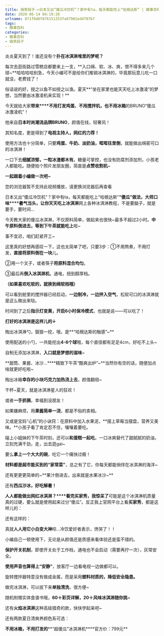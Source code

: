 ```yaml
---
title: 搞笑段子->日本又出“傻瓜冷饮机”？家中有ta，每天都能吃上“哈根达斯” | 糗事百科
date: 2020-06-14 04:19:20
urlname: 071f0d6f876151253fa07901ed4707b7
tags: 
- 糗事百科
categories:
- 糗事百科
- 搞笑段子
---
```

炎炎夏天到了！谁还没有个**扑在冰淇淋堆里的梦呢？**

每次去逛街路过雪糕店都要来上一支，**入口绵、软、冰、爽，恨不得多来几个球~**哈哈哈哈别急，今天小编可不是给你们推销冰淇淋的，毕竟那玩意儿吃一口就没，老费钱了！

俗话说的好，授之以鱼不如授之以渔。夏天**“坐在家里也能天天吃上冰激凌”的梦想，当然要由冰激凌机来实现！**

今天就给大家**带来****不用打发鸡蛋、不用搅拌机，也不用冰箱**的BRUNO“傻瓜冰激凌机”！

他来自**日本时尚潮流品牌BRUNO**，颜值在线，轻奢风！

其知名度，更是得到了**电视主持人，网红的力荐！**

使用方法也十分简单，只要**鸡蛋、牛奶、淡奶油，哐哐往里倒**，就能做出绵密可口的冰淇淋！

一口下去**细腻浓郁，一粒冰渣都木有**。糖量可掌控，也没有防腐剂添加剂，小孩老人都能吃。随便拍个照片发朋友圈，简直是**点赞收割机**~

**一起跟着小编做一次吧~**  

您的浏览器暂不支持此视频播放，请更换浏览器后再查看

日本又出“傻瓜冷饮机”？家中有ta，每天都能吃上“哈根达斯”**“傻瓜”做法，大师口味****暑气当头，让你天天吃上冰淇淋**网上各种冰淇淋教程，不是要脑子，就是要手，要时间...

今天教大家的傻瓜冰淇淋，不仅原料简单，做起来也很快~最多不超过2小时。**中午原料倒进去，等到下午茶就能吃上**啦~

事不宜迟，咱们赶紧开工~

这里真的好想再感叹一下，这也太简单了吧，只要3步：①不用熬煮，不用打发，**直接将原料倒在一块**儿。

②用一个叉子，或者筷子**将原料混合均匀**。

③最后再**倒入冰淇淋机**，通电，扭到醇厚档。

**（如果喜欢吃软的，就换到绵软档哦）**

可以看到舱里的搅拌器已经启动，**一边制冷，一边拌入空气**，松软可口的冰淇淋就是这么做出来哒。

时间到了之后**指示灯变黄，开启6小时保冷模式**，也就是说——可以吃了！

**打好的冰淇淋是这样儿的↓**

掏出冰淇淋勺，狠狠一挖，哦，是**“哈根达斯的触感”~**

使用配送的小勺，一共能挖出**4-6个球**哦，每个直径都有足足4cm，好吃不上头~

自制无添加冰淇淋，**入口就是梦想的滋味**~

**甜筒、果酱、冰沙...****精致下午茶“酷爽出炉”~**当然你有空的话，随便加点啥就更好吃啦~

掏出冰箱**幸存的小块巧克力加热浇上去**，颜值翻倍~

干杯~夏天，就是冰淇淋星人的狂欢！

或者**一手抓俩**，幸福到没朋友！

如果嫌麻烦，用**果酱简单一浇**，都是不俗的卖相。

又或是宝妈“心机”的小诀窍：在原料中加入水果泥，**摆上草莓当摆盘，营养又美味。**小孩子看了肯定忍不住，嚷嚷着要吃。

碰上小姐妹的下午茶时刻，还可以**和蛋糕一起吃**。一口冰爽替代了甜腻腻的奶油，立刻充满干劲，走，出去逛gai~

要么**拿上一个大大的碗**，吃它一个痛快过瘾！

**材料都是超市能买到的“家常菜”**，总之有了它，你每天都能徜徉在冰淇淋的海洋~

还有更更更简单的~**果汁倒进去，出来就是水果冰沙~**

还有**西瓜沙冰，好吃解暑！**

**人人都能做出网红冰淇淋？****看完买家秀，我惊呆了**可能是这个冰淇淋机质量真的过硬，要么就是使用起来过分“傻瓜”。反正我上官网平台上看**买家秀**，都是这样儿的：

还有这样的：

真就**人人用它小白变大神**呗...冷饮爱好者表示，馋哭了！！

小编自己一顿使用下，无论是从颜值还是质感来看体验还是蛮不错的。

**保护开关机制**，即使开关处于工作档，通电也不会启动（需要再拧一次），灰常安全。

**使用声音也算得上“安静”**，放客厅一边看电视一边做都可以。

旋转搅拌器特意没有做成金属，而是采用**塑料材质的，降低安全隐患。**

做完冰淇淋，可以拔下来**单独清洗**，很方便~

随机附赠实体食谱书哦，**60＋彩页详解，20＋风味冰淇淋随你挑~**

还有**火焰冰淇淋**这种高级猎奇的款，快快学起来吧~

还有两款夏日清爽养颜色系可选：

**不用冰箱，不用打发的****“超傻瓜”冰淇淋机****官方价：799元**


